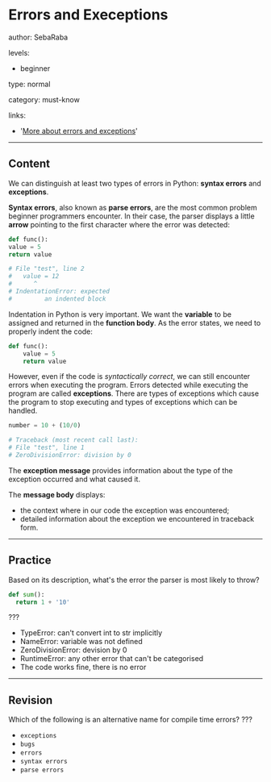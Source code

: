 # Errors and Execeptions
author: SebaRaba

levels:

  - beginner

type: normal

category: must-know

links:

  - '[More about errors and exceptions](http://www.python-course.eu/python3_exception_handling.php)'

---
## Content

We can distinguish at least two types of errors in Python: **syntax errors** and **exceptions**. 

**Syntax errors**, also known as **parse errors**, are the most common problem beginner programmers encounter. In their case, the parser displays a little **arrow** pointing to the first character where the error was detected:
```python
def func():
value = 5
return value

# File "test", line 2
#   value = 12
#      ^
# IndentationError: expected
#         an indented block
```

Indentation in Python is very important. We want the **variable** to be assigned and returned in the **function body**. As the error states, we need to properly indent the code:
```python
def func():
    value = 5
    return value
```

However, even if the code is *syntactically correct*, we can still encounter errors when executing the program. Errors detected while executing the program are called **exceptions**. There are types of exceptions which cause the program to stop executing and types of exceptions which can be handled.
```python
number = 10 + (10/0)

# Traceback (most recent call last):
# File "test", line 1
# ZeroDivisionError: division by 0
```

The **exception message** provides information about the type of the exception occurred and what caused it.

The **message body** displays:
- the context where in our code the exception was encountered;
- detailed information about the exception we encountered in traceback form.

---
## Practice

Based on its description, what's the error the parser is most likely to throw?
```python
def sum():
  return 1 + '10'
```
???

* TypeError: can't convert int to str implicitly
* NameError: variable was not defined
* ZeroDivisionError: devision by 0
* RuntimeError: any other error that can't be categorised
* The code works fine, there is no error

---
## Revision

Which of the following is an alternative name for compile time errors?
???

* `exceptions`
* `bugs`
* `errors`
* `syntax errors`
* `parse errors`

